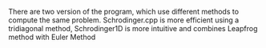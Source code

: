 There are two version of the program, which use different methods to compute the same problem.
Schrodinger.cpp is more efficient using a tridiagonal method, Schrodinger1D is more intuitive and combines Leapfrog method with Euler Method
